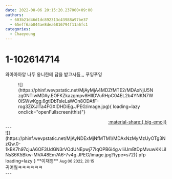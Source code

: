 ```yaml
---
date: 2022-08-06 20:15:20.237000+09:00
authors:
  - 603b21d46d1dc892313c43988a97be37
  - 65eff6ab044ae8dea6816794f11a6fc1
categories:
  - Chaeyoung
---
```


# 1-102614714

<div class="post-container" markdown="1">
<div class="content-container md-sidebar__scrollwrap" markdown="1">

와아아아앙 나두 옹니한테 답을 받고시픔,,, 푸잉푸잉
<figure markdown="1">
![](https://phinf.wevpstatic.net/MjAyMjA4MDZfMTE2/MDAxNjU5Nzg0NTIwMDAy.EOFKZkazgmpv8HlIDVuRHpC04EL2b4YNKN7W0iSWwKgg.6gtlDbTsleLaWOn8ODAfF-rog3ZiXJlTa4FGXlDHDiEg.JPEG/image.jpg){ loading=lazy onclick="openFullscreen(this)"}
</figure>


</div>
</div>

<div style="text-align: right;" markdown="1">
<a href="https://weverse.io/fromis9/fanpost/1-102614714" style="text-align: right;">:material-share:{.big-emoji}</a>
</div>
---

<div class="comments-container md-sidebar__scrollwrap" markdown="1">
<div class="comment" markdown="1">
<div class='id-container' markdown="1">
![](https://phinf.wevpstatic.net/MjAyNDExMjNfMTM1/MDAxNzMyMzUyOTg3NzQw.0-1kBK7h97cjuA6OF3UdGN3rVOdUNEpwj77IqOPB6i4g.vliiUmBtDpMvuwKKLiINsS6K5Bkw-MVA48Em7A6-7v4g.JPEG/image.jpg?type=s72){ pfp loading=lazy }
**<span class="artist">이채영</span>** <small>Aug 06 2022, 20:15</small><br>
</div>
<div class='comment-body' markdown="1">
귀여웤ㅋㅋㅋㅋㅋㅋ
</div>
</div>
</div>
---
